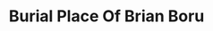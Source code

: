 ---
title: "Burial Place Of Brian Boru"
address: "Burial Place Of Brian Boru, 43 Abbey Street, Armagh, Armagh, BT61 7DY"
tel: "+44 (0)28 3752 3142"
county: "Armagh"
category: "Monuments"
type: "Content"
lat: "54.34937286376953"
lng: "-6.657351016998291"
---